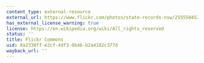 ```yaml
---
content_type: external-resource
external_url: https://www.flickr.com/photos/state-records-nsw/2555504524/
has_external_license_warning: true
license: https://en.wikipedia.org/wiki/All_rights_reserved
status: ''
title: Flickr Commons
uid: 8a2338ff-e2cf-4df3-9b46-b2a4182c377d
wayback_url: ''
---
```

